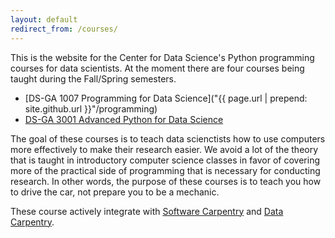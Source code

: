 ```yaml
---
layout: default
redirect_from: /courses/
---
```


This is the website for the Center for Data Science's Python programming courses for data scientists. 
At the moment there are four courses being taught during the Fall/Spring semesters.

* [DS-GA 1007 Programming for Data Science]("{{ page.url | prepend: site.github.url }}"/programming)
* [DS-GA 3001 Advanced Python for Data Science](/advanced)

The goal of these courses is to teach data scienctists how to use computers more
effectively to make their research easier. We avoid a lot of the theory that is
taught in introductory computer science classes in favor of covering more of the
practical side of programming that is necessary for conducting research. In
other words, the purpose of these courses is to teach you how to drive the car,
not prepare you to be a mechanic.

These course actively integrate
with [Software Carpentry](http://software-carpentry.org) and
[Data Carpentry](http://datacarpentry.org).
